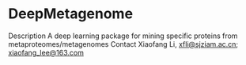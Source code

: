 # DeepMetagenome
Description
A deep learning package for mining specific proteins from metaproteomes/metagenomes
Contact
Xiaofang Li, xfli@sjziam.ac.cn; xiaofang_lee@163.com

